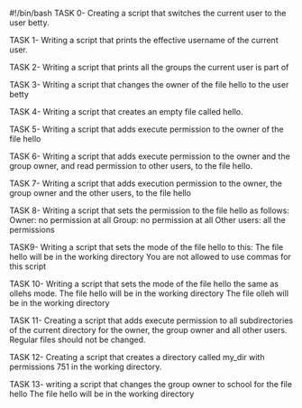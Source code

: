 #!/bin/bash
TASK 0- Creating a script that switches the current user to the user betty.

TASK 1- Writing a script that prints the effective username of the current user.

TASK 2- Writing a script that prints all the groups the current user is part of

TASK 3- Writing a script that changes the owner of the file hello to the user betty

TASK 4- Writing a script that creates an empty file called hello.

TASK 5- Writing a script that adds execute permission to the owner of the file hello

TASK 6- Writing a script that adds execute permission to the owner and the group owner, and read permission to other users, to the file hello.

TASK 7- Writing a script that adds execution permission to the owner, the group owner and the other users, to the file hello

TASK 8- Writing a script that sets the permission to the file hello as follows:
                      Owner: no permission at all
                      Group: no permission at all
                      Other users: all the permissions

TASK9- Writing a script that sets the mode of the file hello to this:
                                   The file hello will be in the working directory
                                   You are not allowed to use commas for this script

TASK 10- Writing a script that sets the mode of the file hello the same as ollehs mode.
                                  The file hello will be in the working directory
                                  The file olleh will be in the working directory

TASK 11- Creating a script that adds execute permission to all subdirectories of the current directory for the owner, the group owner and all other users. Regular files should not be changed.

TASK 12- Creating a script that creates a directory called my_dir with permissions 751 in the working directory.

TASK 13- writing a script that changes the group owner to school for the file hello
                              The file hello will be in the working directory


